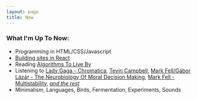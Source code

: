 ```yaml
---
layout: page
title: Now
---
```


### What I'm Up To Now:

* Programming in HTML/CSS/Javascript
* [Building sites in React](https://www.udemy.com/course/modern-react-front-to-back/)
* Reading [Algorithms To Live By](https://www.overdrive.com/media/2395114)
* Listening to [Lady Gaga - Chromatica](https://open.spotify.com/album/05c49JgPmL4Uz2ZeqRx5SP?si=AqSxnZKqRtCHhIeD-cw-vw), [Tevin Campbell](https://open.spotify.com/album/3gUUrvvTs1JlX5AjiKRV0P?si=ldG3x5HpQsuR_i9hLyL4Aw), [Mark Fell/Gábor Lázár - The Neurobiology Of Moral Decision Making](https://open.spotify.com/album/4MDRlvmhqupeyV1FD4Axgk), [Mark Fell - Multistability](https://open.spotify.com/album/20SbNIxhiKFAYq59fTdQ1c?si=kaD1Ip1dRqeI-PVW-_F5fw), [_and the rest_](https://open.spotify.com/playlist/1kh1iRm1gaBUtEkdk6Gd03?si=3LZs49QwTye-01jzyFOahQ)
* Minimalism, Languages, Birds, Fermentation, Experiments, Sounds